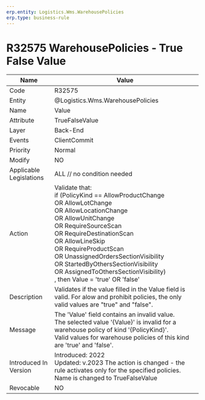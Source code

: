 ```yaml
---
erp.entity: Logistics.Wms.WarehousePolicies
erp.type: business-rule
---
```

# R32575 WarehousePolicies - True False Value

| Name | Value |
| ---- | ----- |
| Code | R32575 |
| Entity | @Logistics.Wms.WarehousePolicies |
| Name | Value |
| Attribute | TrueFalseValue |
| Layer | Back-End                                        |
| Events | ClientCommit |
| Priority | Normal |
| Modify | NO |
| Applicable Legislations | ALL // no condition needed |
| Action | Validate that: <br/> if (PolicyKind == AllowProductChange <br/> OR AllowLotChange <br/> OR AllowLocationChange<br/> OR AllowUnitChange<br/> OR RequireSourceScan<br/> OR RequireDestinationScan<br/> OR AllowLineSkip<br/> OR RequireProductScan <br/> OR UnassignedOrdersSectionVisibility <br/>OR StartedByOthersSectionVisibility <br/> OR AssignedToOthersSectionVisibility)<br/>, then Value = 'true' OR 'false' |
| Description | Validates if the value filled in the Value field is valid. For alow and prohibit policies, the only valid values are "true" and "false". |
| Message | The 'Value' field contains an invalid value. <br/> The selected value '{Value}' is invalid for a warehouse policy of kind '{PolicyKind}'. <br/> Valid values for warehouse policies of this kind are 'true' and 'false'. |
| Introduced In Version | Introduced: 2022<br>Updated: v.2023 The action is changed - the rule activates only for the specified policies. Name is changed to TrueFalseValue  |
| Revocable | NO |
